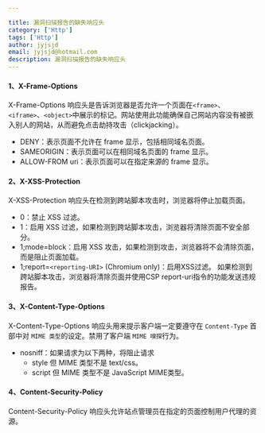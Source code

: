 ```yaml
---

title: 漏洞扫描报告的缺失响应头
category: ['Http']
tags: ['Http']
author: jyjsjd
email: jyjsjd@hotmail.com
description: 漏洞扫描报告的缺失响应头
---
```


#### 1、X-Frame-Options
X-Frame-Options 响应头是告诉浏览器是否允许一个页面在`<frame>`、`<iframe>`、`<object>`中展示的标记。网站使用此功能确保自己网站内容没有被嵌入别人的网站，从而避免点击劫持攻击（clickjacking）。

* DENY：表示页面不允许在 frame 显示，包括相同域名页面。
* SAMEORIGIN：表示页面可以在相同域名页面的 frame 显示。
* ALLOW-FROM uri：表示页面可以在指定来源的 frame 显示。

#### 2、X-XSS-Protection
X-XSS-Protection 响应头在检测到跨站脚本攻击时，浏览器将停止加载页面。
* 0：禁止 XSS 过滤。
* 1：启用 XSS 过滤，如果检测到跨站脚本攻击，浏览器将清除页面不安全部分。
* 1;mode=block：启用 XSS 攻击，如果检测到攻击，浏览器将不会清除页面，而是阻止页面加载。
* 1;report=`<reporting-URI>`  (Chromium only)：启用XSS过滤。 如果检测到跨站脚本攻击，浏览器将清除页面并使用CSP report-uri指令的功能发送违规报告。

#### 3、X-Content-Type-Options
X-Content-Type-Options 响应头用来提示客户端一定要遵守在 `Content-Type` 首部中对 `MIME 类型`的设定。禁用了客户端 `MIME 嗅探`行为。

* nosniff：如果请求为以下两种，将阻止请求
  - style 但 MIME 类型不是 text/css。
  - script 但 MIME 类型不是 JavaScript MIME类型。

#### 4、Content-Security-Policy
Content-Security-Policy 响应头允许站点管理员在指定的页面控制用户代理的资源。


